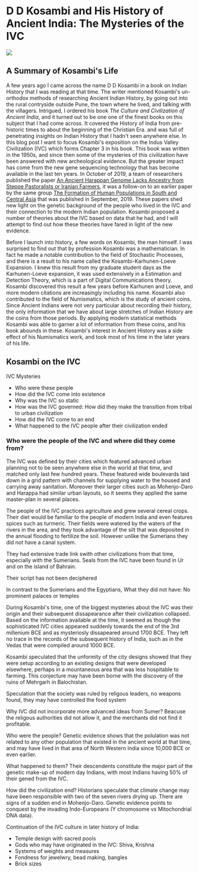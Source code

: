 # D D Kosambi and His History of Ancient India: The Mysteries of the IVC

![](https://subirvarma.github.io/GeneralCognitics/images/fig8.jpg) 


## A Summary of Kosambi's Life

A few years ago I came across the name D D Kosambi in a book on Indian History that I was reading at that time. The writer mentioned Kosambi's un-orthodox methods of researching Ancient Indian History, by going out into the rural contryside outside Pune, the town where he lived, and talking with the villagers. Intrigued, I ordered his book *The Culture and Civilization of Ancient India*, and it turned out to be one one of the finest books on this subject that I had come across. It covered the History of India from pre-historic times to about the beginning of the Christian Era. and was full of penetrating insights on Indian History that I hadn't seen anywhere else. In this blog post I want to focus Kosambi's exposition on the Indus Valley Civilization (IVC) which forms Chapter 3 in his book. This book was written in the 1950s, and since then some of the mysteries of this civilization have been answered with new archeological evidence. But the greater impact has come from the new gene sequencing technology that has become available in the last ten years. In October of 2019, a team of researchers published the paper [An Ancient Harappan Genome Lacks Ancestry from Steppe Pastoralists or Iranian Farmers](https://www.cell.com/cell/pdf/S0092-86741930967-5.pdf), it was a follow-on to an earlier paper by the same group [The Formation of Human Populations in South and Central Asia](https://www.ncbi.nlm.nih.gov/pmc/articles/PMC6822619/) that was published in September, 2019. These papers shed new light on the genetic background of the people who lived in the IVC and their connection to the modern Indian population. Kosambi proposed a number of theories about the IVC based on data that he had, and I will attempt to find out how these theories have fared in light of the new evidence.

Before I launch into history, a few words on Kosambi, the man himself. I was surprised to find out that by profession Kosambi was a mathematician. In fact he made a notable contribution to the field of Stochastic Processes, and there is a result to his name called the Kosambi-Karhunen-Loeve Expansion. I knew this result from my graduate student days as the Karhunen-Loeve expansion, it was used extensively in a Estimation and Detection Theory, which is a part of Digital Communications theory. Kosambi discovered this result a few years before Karhunen and Loeve, and more modern citations are increasingly including his name. Kosambi also contributed to the field of Numismatics, which is the study of ancient coins. Since Ancient Indians were not very particular about recording their history, the only information that we have about large stretches of Indian History are the coins from those periods. By applying modern statistical methods Kosambi was able to garner a lot of information from these coins, and his book abounds in these. Kosambi's interest in Ancient History was a side effect of his Numismatics work, and took most of his time in the later years of his life. 


## Kosambi on the IVC

IVC Mysteries

- Who were these people
- How did the IVC come into existence
- Why was the IVC so static
- How was the IVC governed: How did they make the transition from tribal to urban civilization
- How did the IVC come to an end
- What happened to the IVC people after their civilization ended

### Who were the people of the IVC and where did they come from?

The IVC was defined by their cities which featured advanced urban planning not to be seen anywhere else in the world at that time, and matched only last few hundred years. These featured wide boulevards laid down in a grid pattern with channels for supplying water to the housed and carrying away sanitation. Moreover their larger cities such as Mohenjo-Daro and Harappa had similar urban layouts, so it seems they applied the same master-plan in several places.

The people of the IVC practices agriculture and grew several cereal crops. Their diet would be familiar to the people of modern India and even features spices such as turmeric. Their fields were watered by the waters of the rivers in the area, and they took advantage of the silt that was deposited in the annual flooding to fertilize the soil. However unlike the Sumerians they did not have a canal system.

They had extensive trade link swith other civilizations from that time, especially with the Sumerians. Seals from the IVC have been found in Ur and on the island of Bahrain.

Their script has not been deciphered

In contrast to the Sumerians and the Egyptians, What they did not have: No prominent palaces or temples

During Kosambi's time, one of the biggest mysteries about the IVC was their origin and their subsequent dissapearance after their civilization collapsed. Based on the information available at the time, it seemed as though the sophisticated IVC cities appeared suddenly towards the end of the 3rd millenium BCE and as mysteriosly dissapeared around 1700 BCE.  They left no trace in the records of the subsequent history of India, such as in the Vedas that were compiled around 1000 BCE.

Kosambi speculated that the unformity of the city designs showed that they were setup according to an existing designs that were developed elsewhere, perhaps in a mountaneous area that was less hospitable to farming. This conjecture may have been borne with the discovery of the ruins of Mehrgarh in Balochistan.

Speculation that the society was ruled by religous leaders, no weapons found, they may have controlled the food system

Why IVC did not incorporate more advanced ideas from Sumer? Beacuse the religous authorities did not allow it, and the merchants did not find it profitable.

Who were the people? Genetic evidence shows that the polulation was not related to any other population that existed in the ancient world at that time, and may have lived in that area of North Western India since 10,000 BCE or even earlier.

What happened to them? Their descendents constitute the major part of the genetic make-up of modern day Indians, with most Indians having 50% of their gened from the IVC. 

How did the civilization end? Historians speculate that climate change may have been responsible with two of the seven rivers drying up. There are signs of a sudden end in Mohenjo-Daro. Genetic evidence points to conquest by the invading Indo-Europeans (Y chromosome vs Mitochondrial DNA data). 

Continuation of the IVC culture in later history of India:
- Temple design with sacred pools
- Gods who may have originated in the IVC: Shiva, Krishna
- Systems of weights and measures
- Fondness for jewelwry, bead making, bangles
- Brick sizes


